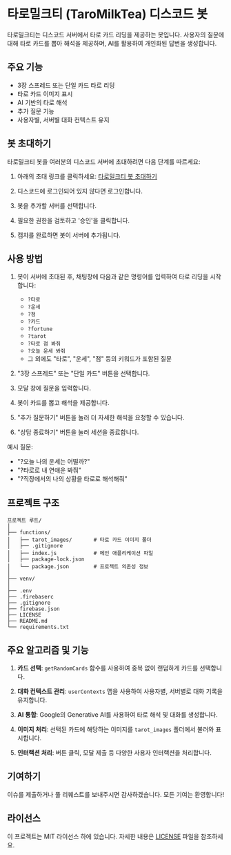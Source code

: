 # 타로밀크티 (TaroMilkTea) 디스코드 봇

타로밀크티는 디스코드 서버에서 타로 카드 리딩을 제공하는 봇입니다. 사용자의 질문에 대해 타로 카드를 뽑아 해석을 제공하며, AI를 활용하여 개인화된 답변을 생성합니다.

## 주요 기능

- 3장 스프레드 또는 단일 카드 타로 리딩
- 타로 카드 이미지 표시
- AI 기반의 타로 해석
- 추가 질문 기능
- 사용자별, 서버별 대화 컨텍스트 유지

## 봇 초대하기

타로밀크티 봇을 여러분의 디스코드 서버에 초대하려면 다음 단계를 따르세요:

1. 아래의 초대 링크를 클릭하세요:
   [타로밀크티 봇 초대하기](https://discord.com/oauth2/authorize?client_id=1269114640940666953&permissions=8&integration_type=0&scope=bot)

2. 디스코드에 로그인되어 있지 않다면 로그인합니다.

3. 봇을 추가할 서버를 선택합니다.

4. 필요한 권한을 검토하고 '승인'을 클릭합니다.

5. 캡챠를 완료하면 봇이 서버에 추가됩니다.

## 사용 방법

1. 봇이 서버에 초대된 후, 채팅창에 다음과 같은 명령어를 입력하여 타로 리딩을 시작합니다:
   - `?타로`
   - `?운세`
   - `?점`
   - `?카드`
   - `?fortune`
   - `?tarot`
   - `?타로 점 봐줘`
   - `?오늘 운세 봐줘`
   - 그 외에도 "타로", "운세", "점" 등의 키워드가 포함된 질문

2. "3장 스프레드" 또는 "단일 카드" 버튼을 선택합니다.
3. 모달 창에 질문을 입력합니다.
4. 봇이 카드를 뽑고 해석을 제공합니다.
5. "추가 질문하기" 버튼을 눌러 더 자세한 해석을 요청할 수 있습니다.
6. "상담 종료하기" 버튼을 눌러 세션을 종료합니다.

예시 질문:
- "?오늘 나의 운세는 어떨까?"
- "?타로로 내 연애운 봐줘"
- "?직장에서의 나의 상황을 타로로 해석해줘"

## 프로젝트 구조

```
프로젝트 루트/
│
├── functions/
│   ├── tarot_images/       # 타로 카드 이미지 폴더
│   ├── .gitignore
│   ├── index.js            # 메인 애플리케이션 파일
│   ├── package-lock.json
│   └── package.json        # 프로젝트 의존성 정보
│
├── venv/
│
├── .env
├── .firebaserc
├── .gitignore
├── firebase.json
├── LICENSE
├── README.md
└── requirements.txt
```

## 주요 알고리즘 및 기능

1. **카드 선택**: `getRandomCards` 함수를 사용하여 중복 없이 랜덤하게 카드를 선택합니다.

2. **대화 컨텍스트 관리**: `userContexts` 맵을 사용하여 사용자별, 서버별로 대화 기록을 유지합니다.

3. **AI 통합**: Google의 Generative AI를 사용하여 타로 해석 및 대화를 생성합니다.

4. **이미지 처리**: 선택된 카드에 해당하는 이미지를 `tarot_images` 폴더에서 불러와 표시합니다.

5. **인터랙션 처리**: 버튼 클릭, 모달 제출 등 다양한 사용자 인터랙션을 처리합니다.


## 기여하기

이슈를 제출하거나 풀 리퀘스트를 보내주시면 감사하겠습니다. 모든 기여는 환영합니다!

## 라이선스

이 프로젝트는 MIT 라이선스 하에 있습니다. 자세한 내용은 [LICENSE](LICENSE) 파일을 참조하세요.